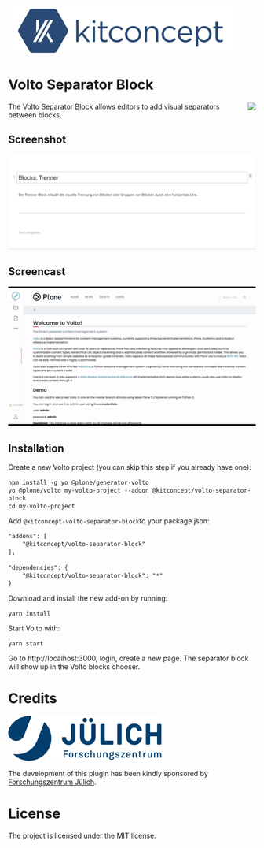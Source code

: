 ![kitconcept GmbH](https://github.com/kitconcept/volto-blocks/raw/master/kitconcept.png)

# Volto Separator Block

<img style="float: right;" src="https://raw.githubusercontent.com/plone/pastanaga-icons/master/Icons/divide-horizontal.svg">

The Volto Separator Block allows editors to add visual separators between blocks.

## Screenshot

![Separator](https://github.com/kitconcept/volto-blocks/raw/master/Separator.png)

## Screencast

![Separator](https://github.com/kitconcept/volto-blocks/raw/master/Separator.gif)

## Installation

Create a new Volto project (you can skip this step if you already have one):

```
npm install -g yo @plone/generator-volto
yo @plone/volto my-volto-project --addon @kitconcept/volto-separator-block
cd my-volto-project
```

Add `@kitconcept-volto-separator-block`to your package.json:

```
"addons": [
    "@kitconcept/volto-separator-block"
],

"dependencies": {
    "@kitconcept/volto-separator-block": "*"
}
```

Download and install the new add-on by running:

```
yarn install
```

Start Volto with:

````
yarn start
````

Go to http://localhost:3000, login, create a new page. The separator block will show up in the Volto blocks chooser.

# Credits

![Forschungszentrum Jülich](https://github.com/kitconcept/volto-blocks/raw/master/fz-juelich.svg)

The development of this plugin has been kindly sponsored by [Forschungszentrum Jülich](https://fz-juelich.de).

# License

The project is licensed under the MIT license.
